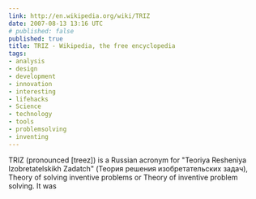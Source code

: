 ```yaml
---
link: http://en.wikipedia.org/wiki/TRIZ
date: 2007-08-13 13:16 UTC
# published: false
published: true
title: TRIZ - Wikipedia, the free encyclopedia
tags:
- analysis
- design
- development
- innovation
- interesting
- lifehacks
- Science
- technology
- tools
- problemsolving
- inventing
---
```


TRIZ (pronounced [treez]) is a Russian acronym for "Teoriya Resheniya Izobretatelskikh Zadatch" (Теория решения изобретательских задач), Theory of solving inventive problems or Theory of inventive problem solving. It was
